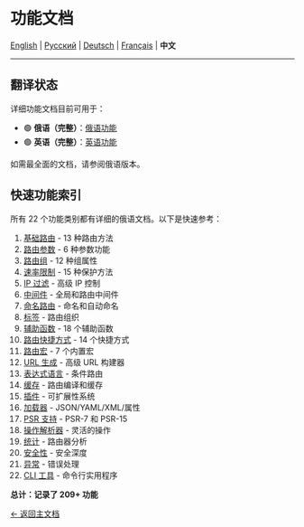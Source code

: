 # 功能文档

[English](../../en/features/README.md) | [Русский](../../ru/features/README.md) | [Deutsch](../../de/features/README.md) | [Français](../../fr/features/README.md) | **中文**

---







## 翻译状态

详细功能文档目前可用于：
- 🟢 **俄语（完整）**：[俄语功能](../../ru/features/)
- 🟢 **英语（完整）**：[英语功能](../../en/features/)

如需最全面的文档，请参阅俄语版本。

## 快速功能索引

所有 22 个功能类别都有详细的俄语文档。以下是快速参考：

1. [基础路由](../../ru/features/01_BASIC_ROUTING.md) - 13 种路由方法
2. [路由参数](../../ru/features/02_ROUTE_PARAMETERS.md) - 6 种参数功能
3. [路由组](../../ru/features/03_ROUTE_GROUPS.md) - 12 种组属性
4. [速率限制](../../ru/features/04_RATE_LIMITING.md) - 15 种保护方法
5. [IP 过滤](../../ru/features/05_IP_FILTERING.md) - 高级 IP 控制
6. [中间件](../../ru/features/06_MIDDLEWARE.md) - 全局和路由中间件
7. [命名路由](../../ru/features/07_NAMED_ROUTES.md) - 命名和自动命名
8. [标签](../../ru/features/08_TAGS.md) - 路由组织
9. [辅助函数](../../ru/features/09_HELPER_FUNCTIONS.md) - 18 个辅助函数
10. [路由快捷方式](../../ru/features/10_ROUTE_SHORTCUTS.md) - 14 个快捷方式
11. [路由宏](../../ru/features/11_ROUTE_MACROS.md) - 7 个内置宏
12. [URL 生成](../../ru/features/12_URL_GENERATION.md) - 高级 URL 构建器
13. [表达式语言](../../ru/features/13_EXPRESSION_LANGUAGE.md) - 条件路由
14. [缓存](../../ru/features/14_CACHING.md) - 路由编译和缓存
15. [插件](../../ru/features/15_PLUGINS.md) - 可扩展性系统
16. [加载器](../../ru/features/16_LOADERS.md) - JSON/YAML/XML/属性
17. [PSR 支持](../../ru/features/17_PSR_SUPPORT.md) - PSR-7 和 PSR-15
18. [操作解析器](../../ru/features/18_ACTION_RESOLVER.md) - 灵活的操作
19. [统计](../../ru/features/19_STATISTICS.md) - 路由器分析
20. [安全性](../../ru/features/20_SECURITY.md) - 安全深度
21. [异常](../../ru/features/21_EXCEPTIONS.md) - 错误处理
22. [CLI 工具](../../ru/features/22_CLI_TOOLS.md) - 命令行实用程序

**总计：记录了 209+ 功能**


[← 返回主文档](../README.md)
